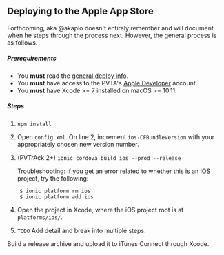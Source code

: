 ## Deploying to the Apple App Store

Forthcoming, aka @akaplo doesn't entirely remember and will document when he steps through the process next. However, the general process is as follows.

##### Prerequirements
- You **must** read the [general deploy info](README.md).
- You **must** have access to the PVTA's [Apple Developer](developer.apple.com) account.
- You **must** have Xcode >= 7 installed on macOS >= 10.11.

##### Steps

1. `npm install`

2. Open `config.xml`. On line 2, increment `ios-CFBundleVersion` with your appropriately chosen new version number.

3. (PVTrAck 2+) `ionic cordova build ios --prod --release`

    Troubleshooting: if you get an error related to whether this is an iOS project, try the following:

  ```
      $ ionic platform rm ios
      $ ionic platform add ios
  ```
4. Open the project in Xcode, where the iOS project root is at `platforms/ios/`.

5. `TODO` Add detail and break into multiple steps.

  Build a release archive and upload it to iTunes Connect through Xcode.

